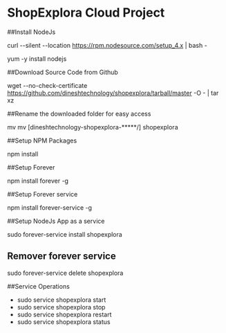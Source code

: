 # ShopExplora Cloud Project

##Install NodeJs

curl --silent --location https://rpm.nodesource.com/setup_4.x | bash -

yum -y install nodejs


##Download Source Code from Github

wget --no-check-certificate https://github.com/dineshtechnology/shopexplora/tarball/master -O - | tar xz

##Rename the downloaded folder for easy access

mv mv [dineshtechnology-shopexplora-*****/] shopexplora

##Setup NPM Packages

npm install


##Setup Forever 

npm install forever -g


##Setup Forever service

npm install forever-service -g


##Setup NodeJs App as a service

sudo forever-service install shopexplora

## Remover forever service
sudo forever-service delete shopexplora

##Service Operations

- sudo service shopexplora start 
- sudo service shopexplora stop
- sudo service shopexplora restart
- sudo service shopexplora status
